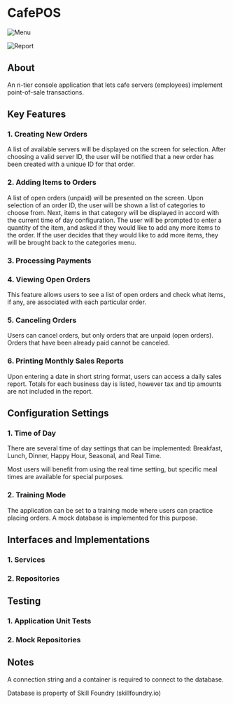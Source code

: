# CafePOS

![Menu](https://github.com/user-attachments/assets/ef601403-2536-4da0-94f7-4563f15a094e)

![Report](https://github.com/user-attachments/assets/591b5305-a3a0-497b-8cd8-86cdab371bc0)

## About
An n-tier console application that lets cafe servers (employees) implement point-of-sale transactions.

## Key Features

### 1. Creating New Orders
A list of available servers will be displayed on the screen for selection.
After choosing a valid server ID, the user will be notified that a new order has been created with a unique ID for that order.

### 2. Adding Items to Orders
A list of open orders (unpaid) will be presented on the screen. Upon selection of an order ID, the user will be shown a list
of categories to choose from. Next, items in that category will be displayed in accord with the current time of day configuration.
The user will be prompted to enter a quantity of the item, and asked if they would like to add any more items to the order.
If the user decides that they would like to add more items, they will be brought back to the categories menu.

### 3. Processing Payments

### 4. Viewing Open Orders
This feature allows users to see a list of open orders and check what items, if any, are associated with each particular order.

### 5. Canceling Orders
Users can cancel orders, but only orders that are unpaid (open orders). Orders that have been already paid cannot be canceled.

### 6. Printing Monthly Sales Reports
Upon entering a date in short string format, users can access a daily sales report. 
Totals for each business day is listed, however tax and tip amounts are not included in the report.

## Configuration Settings

### 1. Time of Day
There are several time of day settings that can be implemented: Breakfast, Lunch, Dinner, Happy Hour, Seasonal, and Real Time.

Most users will benefit from using the real time setting, but specific meal times are available for special purposes.

### 2. Training Mode
The application can be set to a training mode where users can practice placing orders. A mock database is implemented for this purpose.

## Interfaces and Implementations

### 1. Services

### 2. Repositories

## Testing

### 1. Application Unit Tests

### 2. Mock Repositories

## Notes
A connection string and a container is required to connect to the database.

Database is property of Skill Foundry (skillfoundry.io)
